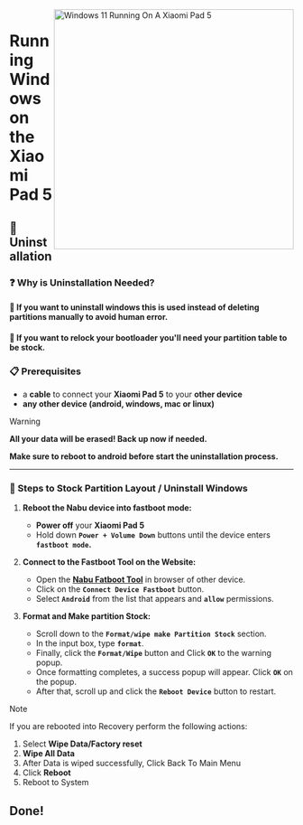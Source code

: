 <img align="right" src="https://raw.githubusercontent.com/erdilS/Port-Windows-11-Xiaomi-Pad-5/main/nabu.png" width="425" alt="Windows 11 Running On A Xiaomi Pad 5">

# Running Windows on the Xiaomi Pad 5

## 🧹 Uninstallation

### ❓ Why is Uninstallation Needed?

#### 🔹 If you want to uninstall windows this is used instead of deleting partitions manually to avoid human error.
#### 🔹 If you want to relock your bootloader you'll need your partition table to be stock.

### 📋 Prerequisites

- a **cable** to connect your **Xiaomi Pad 5** to your **other device**
- **any other device (android, windows, mac or linux)**

> [!Warning]
> **All your data will be erased! Back up now if needed.**
>
> **Make sure to reboot to android before start the uninstallation process.**

--- 

### 🚀 Steps to Stock Partition Layout / Uninstall Windows 

1. **Reboot the Nabu device into fastboot mode:**
   - **Power off** your **Xiaomi Pad 5**
   - Hold down **`Power + Volume Down`** buttons until the device enters **`fastboot mode`.**
   
2. **Connect to the Fastboot Tool on the Website:**
   - Open the **[Nabu Fatboot Tool](https://arkt-7.github.io/nabu/)** in browser of other device.
   - Click on the **`Connect Device Fastboot`** button.
   - Select **`Android`** from the list that appears and **`allow`** permissions.

3. **Format and Make partition Stock:**
   - Scroll down to the **`Format/wipe make Partition Stock`** section.
   - In the input box, type **`format`**.
   - Finally, click the **`Format/Wipe`** button and Click **`OK`** to the warning popup.
   - Once formatting completes, a success popup will appear. Click **`OK`** on the popup.
   - After that, scroll up and click the **`Reboot Device`** button to restart.


> [!NOTE]
> If you are rebooted into Recovery perform the following actions:
> 1. Select **Wipe Data/Factory reset**
> 2. **Wipe All Data**
> 3. After Data is wiped successfully, Click Back To Main Menu
> 4. Click **Reboot**
> 5. Reboot to System

## Done!
